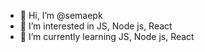 - 👋 Hi, I’m @semaepk
- 👀 I’m interested in JS, Node js, React
- 🌱 I’m currently learning JS, Node js, React

<!---
semaepk/semaepk is a ✨ special ✨ repository because its `README.md` (this file) appears on your GitHub profile.
You can click the Preview link to take a look at your changes.
--->

